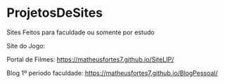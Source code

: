# ProjetosDeSites
Sites Feitos para faculdade ou somente por estudo

Site do Jogo:

Portal de Filmes: https://matheusfortes7.github.io/SiteLIP/

Blog 1º periodo faculdade: https://matheusfortes7.github.io/BlogPessoal/
